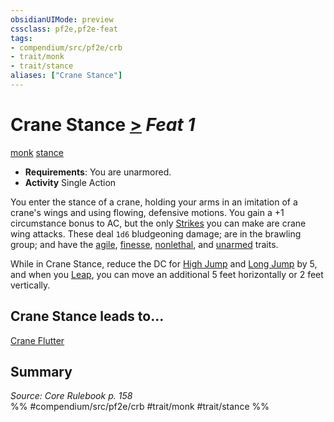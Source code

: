 ```yaml
---
obsidianUIMode: preview
cssclass: pf2e,pf2e-feat
tags:
- compendium/src/pf2e/crb
- trait/monk
- trait/stance
aliases: ["Crane Stance"]
---
```

# Crane Stance  [>](../../Rules/core-rulebook/chapter-9-playing-the-game.md#Actions "Single Action") *Feat 1*  
[monk](../../Rules/traits/monk.md)  [stance](../../Rules/traits/stance.md)  

- **Requirements**: You are unarmored.
- **Activity** Single Action

You enter the stance of a crane, holding your arms in an imitation of a crane's wings and using flowing, defensive motions. You gain a +1 circumstance bonus to AC, but the only [Strikes](../../Rules/actions/strike.md) you can make are crane wing attacks. These deal `1d6` bludgeoning damage; are in the brawling group; and have the [agile](../../Rules/traits/agile.md), [finesse](../../Rules/traits/finesse.md), [nonlethal](../../Rules/traits/nonlethal.md), and [unarmed](../../Rules/traits/unarmed.md) traits.

While in Crane Stance, reduce the DC for [High Jump](../../Rules/actions/high-jump.md) and [Long Jump](../../Rules/actions/long-jump.md) by 5, and when you [Leap](../../Rules/actions/leap.md), you can move an additional 5 feet horizontally or 2 feet vertically.

## Crane Stance leads to...

[Crane Flutter](crane-flutter.md)

## Summary

*Source: Core Rulebook p. 158*  
%% #compendium/src/pf2e/crb #trait/monk #trait/stance %%